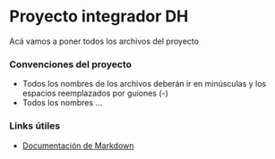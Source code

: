 # Proyecto integrador DH

Acá vamos a poner todos los archivos del proyecto


### Convenciones del proyecto

* Todos los nombres de los archivos deberán ir en minúsculas y los espacios reemplazados por guiones (-)
* Todos los nombres ...

### Links útiles

*   [Documentación de Markdown](https://daringfireball.net/projects/markdown/)


